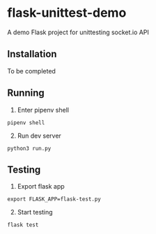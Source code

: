 # flask-unittest-demo
A demo Flask project for unittesting socket.io API

## Installation
To be completed

## Running
1. Enter pipenv shell
```
pipenv shell
```
2. Run dev server
```
python3 run.py
```

## Testing
1. Export flask app
```
export FLASK_APP=flask-test.py
```
2. Start testing
```
flask test
```
